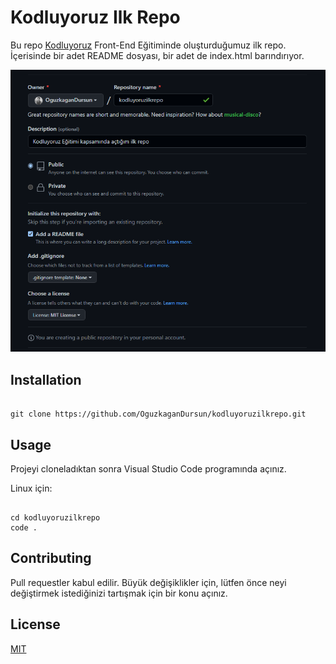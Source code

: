 # Kodluyoruz Ilk Repo

Bu repo [Kodluyoruz](https://www.kodluyoruz.org/) Front-End Eğitiminde oluşturduğumuz ilk repo. İçerisinde bir adet README dosyası, bir adet de index.html barındırıyor.

![Ilk Repo Resim](ilkrepo.png)

## Installation

``` # code block

git clone https://github.com/OguzkaganDursun/kodluyoruzilkrepo.git

```

## Usage

Projeyi cloneladıktan sonra Visual Studio Code programında açınız.

Linux için:

``` # code block

cd kodluyoruzilkrepo
code .

```

## Contributing

Pull requestler kabul edilir. Büyük değişiklikler için, lütfen önce neyi değiştirmek istediğinizi tartışmak için bir konu açınız.

## License

[MIT](https://choosealicense.com/licenses/mit/)